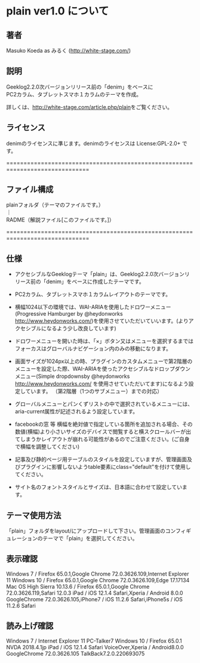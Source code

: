 # plain ver1.0 について

## 著者
Masuko Koeda as みるく (<http://white-stage.com/>)

## 説明
Geeklog2.2.0次バージョンリリース前の「denim」をベースに  
PC2カラム、タブレットスマホ１カラムのテーマを作成。

詳しくは、<http://white-stage.com/article.php/plain>をご覧ください。

## ライセンス  
denimのライセンスに準じます。denimのライセンスは License:GPL-2.0+ です。  

==============================================================================  

## ファイル構成
plainフォルダ（テーマのファイルです。）  
  ｜  
RADME（解説ファイル[このファイルです。]）  

==============================================================================  


## 仕様
* アクセシブルなGeeklogテーマ「plain」は、Geeklog2.2.0次バージョンリリース前の「denim」をベースに作成したテーマです。

* PC2カラム、タブレットスマホ１カラムレイアウトのテーマです。

* 横幅1024以下の環境では、WAI-ARIAを使用したドロワーメニュー(Progressive Hamburger by @heydonworks http://www.heydonworks.com/)を使用させていただいていいます。(よりアクセシブルになるよう少し改良しています)

* ドロワーメニューを開いた時は、「×」ボタン又はメニューを選択するまではフォーカスはグローバルナビゲーション内のみの移動になります。

* 画面サイズが1024px以上の時、プラグインのカスタムメニューで第2階層のメニューを設定した際、WAI-ARIAを使ったアクセシブルなドロップダウンメニュー(Simple dropdownsby @heydonworks http://www.heydonworks.com/ を使用させていただいてます)になるよう設定しています。 （第2階層（1つのサブメニュー）までの対応）

* グローバルメニューとパンくずリストの中で選択されているメニューには、aria-current属性が記述されるよう設定しています。

* facebookの窓 等 横幅を絶対値で指定している箇所を追加される場合、その数値(横幅)より小さいサイズのデバイスで閲覧すると横スクロールバーが出てしまうかレイアウトが崩れる可能性があるのでご注意ください。(ご自身で横幅を調整してください)

* 記事及び静的ページ用テーブルのスタイルを設定していますが、管理画面及びプラグインに影響しないようtable要素にclass="default"を付けて使用してください。

* サイト名のフォントスタイルとサイズは、日本語に合わせて設定しています。

## テーマ使用方法
「plain」フォルダをlayout/にアップロードして下さい。管理画面のコンフィギュレーションのテーマで「plain」を選択してください。


## 表示確認
Windows 7 / Firefox 65.0.1,Google Chrome 72.0.3626.109,Internet Explorer 11
Windows 10 / Firefox 65.0.1,Google Chrome 72.0.3626.109,Edge 17.17134
Mac OS High Sierra 10.13.6 / Firefox 65.0.1,Google Chrome 72.0.3626.119,Safari 12.0.3
iPad / iOS 12.1.4 Safari,Xperia / Android 8.0.0 GoogleChrome 72.0.3626.105,iPhone7 / iOS 11.2.6 Safari,iPhone5s / iOS 11.2.6 Safari

## 読み上げ確認
Windows 7 / Internet Explorer 11 PC-Talker7
Windows 10 / Firefox 65.0.1 NVDA 2018.4.1jp
iPad / iOS 12.1.4 Safari VoiceOver,Xperia / Android8.0.0 GoogleChrome 72.0.3626.105 TalkBack7.2.0.220693075